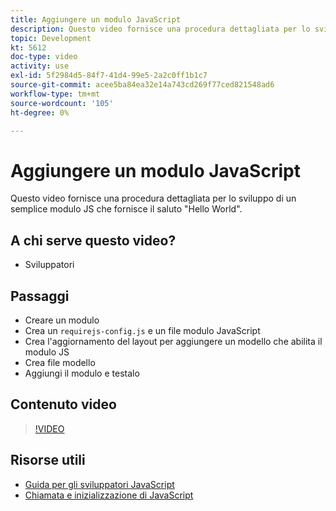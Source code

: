 ```yaml
---
title: Aggiungere un modulo JavaScript
description: Questo video fornisce una procedura dettagliata per lo sviluppo di un semplice modulo JS che fornisce il saluto "Hello World".
topic: Development
kt: 5612
doc-type: video
activity: use
exl-id: 5f2984d5-84f7-41d4-99e5-2a2c0ff1b1c7
source-git-commit: acee5ba84ea32e14a743cd269f77ced821548ad6
workflow-type: tm+mt
source-wordcount: '105'
ht-degree: 0%

---
```


# Aggiungere un modulo JavaScript

Questo video fornisce una procedura dettagliata per lo sviluppo di un semplice modulo JS che fornisce il saluto &quot;Hello World&quot;.

## A chi serve questo video?

- Sviluppatori

## Passaggi

- Creare un modulo
- Crea un `requirejs-config.js` e un file modulo JavaScript
- Crea l&#39;aggiornamento del layout per aggiungere un modello che abilita il modulo JS
- Crea file modello
- Aggiungi il modulo e testalo

## Contenuto video

>[!VIDEO](https://video.tv.adobe.com/v/35790?quality=12&learn=on)

## Risorse utili

- [Guida per gli sviluppatori JavaScript](https://devdocs.magento.com/guides/v2.4/javascript-dev-guide/bk-javascript-dev-guide.html)
- [Chiamata e inizializzazione di JavaScript](https://devdocs.magento.com/guides/v2.4/javascript-dev-guide/javascript/js_init.html)
